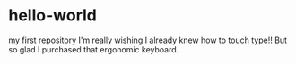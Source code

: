 # hello-world
my first repository
I'm really wishing I already knew how to touch type!!  But so glad I purchased that ergonomic keyboard.
